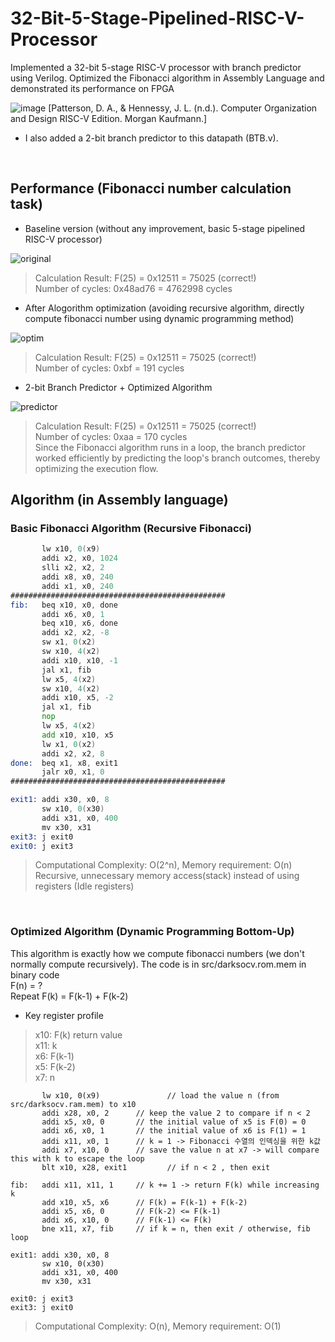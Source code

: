 # 32-Bit-5-Stage-Pipelined-RISC-V-Processor
Implemented a 32-bit 5-stage RISC-V processor with branch predictor using Verilog. Optimized the Fibonacci algorithm in Assembly Language and demonstrated its performance on FPGA

![image](https://github.com/JMHYU/32-Bit-5-Stage-Pipelined-RISC-V-Processor-/assets/165994759/a68d0767-f77c-4507-9b67-c5909f8e840d)
[Patterson, D. A., & Hennessy, J. L. (n.d.). Computer Organization and Design RISC-V Edition. Morgan Kaufmann.]
<br/>
- I also added a 2-bit branch predictor to this datapath (BTB.v).
<br/>

## Performance (Fibonacci number calculation task)
- Baseline version (without any improvement, basic 5-stage pipelined RISC-V processor)

![original](https://github.com/JMHYU/32-Bit-5-Stage-Pipelined-RISC-V-Processor-/assets/165994759/1115090c-3452-4a19-af99-70b4be8fadca)

> Calculation Result: F(25) = 0x12511 = 75025 (correct!) <br/>
> Number of cycles: 0x48ad76 = 4762998 cycles <br/>

- After Alogorithm optimization (avoiding recursive algorithm, directly compute fibonacci number using dynamic programming method)

![optim](https://github.com/JMHYU/32-Bit-5-Stage-Pipelined-RISC-V-Processor-/assets/165994759/7bc87a76-48a1-45bb-8eb2-1353beb01b86)

> Calculation Result: F(25) = 0x12511 = 75025 (correct!) <br/>
> Number of cycles: 0xbf = 191 cycles <br/>

- 2-bit Branch Predictor + Optimized Algorithm

![predictor](https://github.com/JMHYU/32-Bit-5-Stage-Pipelined-RISC-V-Processor-/assets/165994759/f716d703-0516-4688-9706-00024208d5b9)

> Calculation Result: F(25) = 0x12511 = 75025 (correct!) <br/>
> Number of cycles: 0xaa = 170 cycles <br/>
> Since the Fibonacci algorithm runs in a loop, the branch predictor worked efficiently by predicting the loop's branch outcomes, thereby optimizing the execution flow. <br/>



## Algorithm (in Assembly language)

### Basic Fibonacci Algorithm (Recursive Fibonacci)

```asm
       lw x10, 0(x9)
       addi x2, x0, 1024
       slli x2, x2, 2
       addi x8, x0, 240
       addi x1, x0, 240
################################################
fib:   beq x10, x0, done
       addi x6, x0, 1
       beq x10, x6, done
       addi x2, x2, -8
       sw x1, 0(x2)
       sw x10, 4(x2)
       addi x10, x10, -1
       jal x1, fib
       lw x5, 4(x2)
       sw x10, 4(x2)
       addi x10, x5, -2
       jal x1, fib
       nop
       lw x5, 4(x2)
       add x10, x10, x5
       lw x1, 0(x2)
       addi x2, x2, 8
done:  beq x1, x8, exit1
       jalr x0, x1, 0
################################################

exit1: addi x30, x0, 8
       sw x10, 0(x30)
       addi x31, x0, 400
       mv x30, x31       
exit3: j exit0
exit0: j exit3
```
> Computational Complexity: O(2^n), Memory requirement: O(n) <br/>
> Recursive, unnecessary memory access(stack) instead of using registers (Idle registers)

<br/>

### Optimized Algorithm (Dynamic Programming Bottom-Up)

This algorithm is exactly how we compute fibonacci numbers (we don't normally compute recursively). The code is in src/darksocv.rom.mem in binary code <br/>
F(n) = ? <br/>
Repeat F(k) = F(k-1) + F(k-2) <br/>

- Key register profile <br/>
> x10: F(k) return value <br/>
> x11: k <br/>
> x6: F(k-1) <br/>
> x5: F(k-2) <br/>
> x7: n <br/>

```assembly
       lw x10, 0(x9)               // load the value n (from src/darksocv.ram.mem) to x10
       addi x28, x0, 2 		// keep the value 2 to compare if n < 2
       addi x5, x0, 0		// the initial value of x5 is F(0) = 0
       addi x6, x0, 1		// the initial value of x6 is F(1) = 1
       addi x11, x0, 1		// k = 1 -> Fibonacci 수열의 인덱싱을 위한 k값
       addi x7, x10, 0		// save the value n at x7 -> will compare this with k to escape the loop
       blt x10, x28, exit1	       // if n < 2 , then exit

fib:   addi x11, x11, 1		// k += 1 -> return F(k) while increasing k
       add x10, x5, x6		// F(k) = F(k-1) + F(k-2)
       addi x5, x6, 0		// F(k-2) <= F(k-1)
       addi x6, x10, 0		// F(k-1) <= F(k)
       bne x11, x7, fib		// if k = n, then exit / otherwise, fib loop

exit1: addi x30, x0, 8
       sw x10, 0(x30)
       addi x31, x0, 400
       mv x30, x31
       
exit0: j exit3
exit3: j exit0
```

> Computational Complexity: O(n), Memory requirement: O(1)
> 

